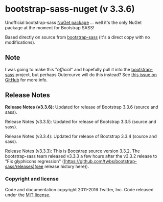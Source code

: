 bootstrap-sass-nuget (v 3.3.6)
==============================

Unofficial bootstrap-sass [NuGet package](https://www.nuget.org/packages/Twitter.Bootstrap.Sass/) ... well it's the only NuGet package at the moment for Bootstrap SASS!

Based directly on source from [bootstrap-sass](https://github.com/twbs/bootstrap-sass) (it's a direct copy with no modifications). 

## Note

I was going  to make this "*official*" and hopefully pull it into the [bootstrap-sass](https://github.com/twbs/bootstrap-sass) project, but perhaps Outercurve will do this instead? See [this issue on GitHub](https://github.com/twbs/bootstrap-sass/pull/583) for more info.


## Release Notes

**Release Notes (v3.3.6):** Updated for release of Bootstrap 3.3.6 (source and sass).

Release Notes (v3.3.5): Updated for release of Bootstrap 3.3.5 (source and sass).

Release Notes (v3.3.4): Updated for release of Bootstrap 3.3.4 (source and sass).

Release Notes (v3.3.3): This is Bootstrap source version 3.3.2. The bootstrap-sass team released v3.3.3 a few hours after the v3.3.2 release to "Fix glyphicons regression" ([https://github.com/twbs/bootstrap-sass/releases](see release history here)).

### Copyright and license

Code and documentation copyright 2011-2016 Twitter, Inc. Code released under the [MIT license](https://github.com/jamez14/bootstrap-sass-nuget/blob/master/LICENSE).
